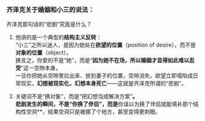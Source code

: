 ### 齐泽克关于婚姻和小三的说法：
齐泽克那句话的“悲剧”究竟是什么？

1. 他讲的是一个典型的**结构主义反转**：  
    “小三”之所以迷人，是因为她处在**欲望的位置**（position of desire），而不是**对象的位置**（object）。  
    换言之，你爱的不是“她”，而是“**因为她不在场，所以婚姻才显得如此难以忍受**”这一空隙本身。  
    一旦你把她从空隙里拉出来、放到妻子的位置，空隙消失，欲望立即塌陷成日常现实，**幻想被现实化，幻想本身死亡**——这就是齐泽克所谓的“悲剧”。
    
2. 关键词不是“换对象”，而是“把幻想当成解决方案”**。  
    悲剧发生的瞬间，不是“你换了伴侣”，而是**你误以为换了伴侣就能填补那个结构性空洞**，结果空洞只是被挪了个地方，甚至变得更刺眼。